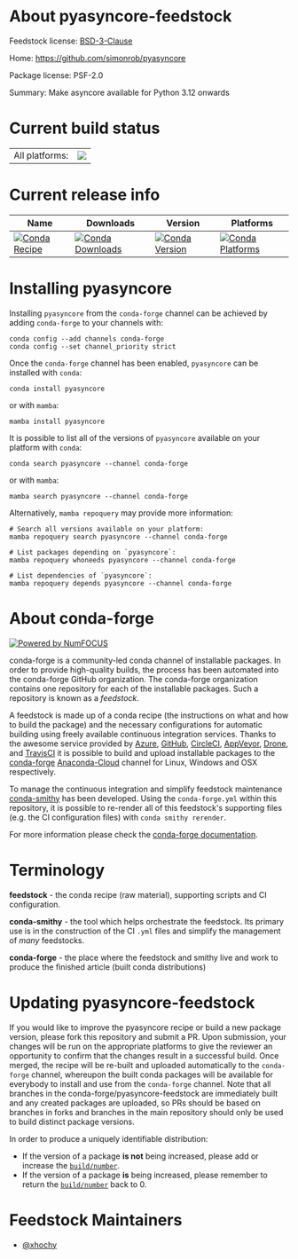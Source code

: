 About pyasyncore-feedstock
==========================

Feedstock license: [BSD-3-Clause](https://github.com/conda-forge/pyasyncore-feedstock/blob/main/LICENSE.txt)

Home: https://github.com/simonrob/pyasyncore

Package license: PSF-2.0

Summary: Make asyncore available for Python 3.12 onwards

Current build status
====================


<table><tr><td>All platforms:</td>
    <td>
      <a href="https://dev.azure.com/conda-forge/feedstock-builds/_build/latest?definitionId=20472&branchName=main">
        <img src="https://dev.azure.com/conda-forge/feedstock-builds/_apis/build/status/pyasyncore-feedstock?branchName=main">
      </a>
    </td>
  </tr>
</table>

Current release info
====================

| Name | Downloads | Version | Platforms |
| --- | --- | --- | --- |
| [![Conda Recipe](https://img.shields.io/badge/recipe-pyasyncore-green.svg)](https://anaconda.org/conda-forge/pyasyncore) | [![Conda Downloads](https://img.shields.io/conda/dn/conda-forge/pyasyncore.svg)](https://anaconda.org/conda-forge/pyasyncore) | [![Conda Version](https://img.shields.io/conda/vn/conda-forge/pyasyncore.svg)](https://anaconda.org/conda-forge/pyasyncore) | [![Conda Platforms](https://img.shields.io/conda/pn/conda-forge/pyasyncore.svg)](https://anaconda.org/conda-forge/pyasyncore) |

Installing pyasyncore
=====================

Installing `pyasyncore` from the `conda-forge` channel can be achieved by adding `conda-forge` to your channels with:

```
conda config --add channels conda-forge
conda config --set channel_priority strict
```

Once the `conda-forge` channel has been enabled, `pyasyncore` can be installed with `conda`:

```
conda install pyasyncore
```

or with `mamba`:

```
mamba install pyasyncore
```

It is possible to list all of the versions of `pyasyncore` available on your platform with `conda`:

```
conda search pyasyncore --channel conda-forge
```

or with `mamba`:

```
mamba search pyasyncore --channel conda-forge
```

Alternatively, `mamba repoquery` may provide more information:

```
# Search all versions available on your platform:
mamba repoquery search pyasyncore --channel conda-forge

# List packages depending on `pyasyncore`:
mamba repoquery whoneeds pyasyncore --channel conda-forge

# List dependencies of `pyasyncore`:
mamba repoquery depends pyasyncore --channel conda-forge
```


About conda-forge
=================

[![Powered by
NumFOCUS](https://img.shields.io/badge/powered%20by-NumFOCUS-orange.svg?style=flat&colorA=E1523D&colorB=007D8A)](https://numfocus.org)

conda-forge is a community-led conda channel of installable packages.
In order to provide high-quality builds, the process has been automated into the
conda-forge GitHub organization. The conda-forge organization contains one repository
for each of the installable packages. Such a repository is known as a *feedstock*.

A feedstock is made up of a conda recipe (the instructions on what and how to build
the package) and the necessary configurations for automatic building using freely
available continuous integration services. Thanks to the awesome service provided by
[Azure](https://azure.microsoft.com/en-us/services/devops/), [GitHub](https://github.com/),
[CircleCI](https://circleci.com/), [AppVeyor](https://www.appveyor.com/),
[Drone](https://cloud.drone.io/welcome), and [TravisCI](https://travis-ci.com/)
it is possible to build and upload installable packages to the
[conda-forge](https://anaconda.org/conda-forge) [Anaconda-Cloud](https://anaconda.org/)
channel for Linux, Windows and OSX respectively.

To manage the continuous integration and simplify feedstock maintenance
[conda-smithy](https://github.com/conda-forge/conda-smithy) has been developed.
Using the ``conda-forge.yml`` within this repository, it is possible to re-render all of
this feedstock's supporting files (e.g. the CI configuration files) with ``conda smithy rerender``.

For more information please check the [conda-forge documentation](https://conda-forge.org/docs/).

Terminology
===========

**feedstock** - the conda recipe (raw material), supporting scripts and CI configuration.

**conda-smithy** - the tool which helps orchestrate the feedstock.
                   Its primary use is in the construction of the CI ``.yml`` files
                   and simplify the management of *many* feedstocks.

**conda-forge** - the place where the feedstock and smithy live and work to
                  produce the finished article (built conda distributions)


Updating pyasyncore-feedstock
=============================

If you would like to improve the pyasyncore recipe or build a new
package version, please fork this repository and submit a PR. Upon submission,
your changes will be run on the appropriate platforms to give the reviewer an
opportunity to confirm that the changes result in a successful build. Once
merged, the recipe will be re-built and uploaded automatically to the
`conda-forge` channel, whereupon the built conda packages will be available for
everybody to install and use from the `conda-forge` channel.
Note that all branches in the conda-forge/pyasyncore-feedstock are
immediately built and any created packages are uploaded, so PRs should be based
on branches in forks and branches in the main repository should only be used to
build distinct package versions.

In order to produce a uniquely identifiable distribution:
 * If the version of a package **is not** being increased, please add or increase
   the [``build/number``](https://docs.conda.io/projects/conda-build/en/latest/resources/define-metadata.html#build-number-and-string).
 * If the version of a package **is** being increased, please remember to return
   the [``build/number``](https://docs.conda.io/projects/conda-build/en/latest/resources/define-metadata.html#build-number-and-string)
   back to 0.

Feedstock Maintainers
=====================

* [@xhochy](https://github.com/xhochy/)

